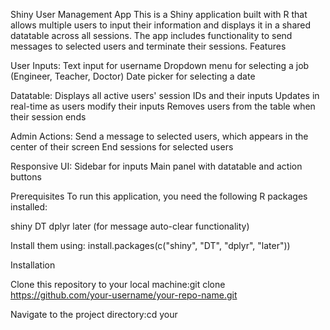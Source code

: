 Shiny User Management App
This is a Shiny application built with R that allows multiple users to input their information and displays it in a shared datatable across all sessions. The app includes functionality to send messages to selected users and terminate their sessions.
Features

User Inputs:
Text input for username
Dropdown menu for selecting a job (Engineer, Teacher, Doctor)
Date picker for selecting a date


Datatable:
Displays all active users' session IDs and their inputs
Updates in real-time as users modify their inputs
Removes users from the table when their session ends


Admin Actions:
Send a message to selected users, which appears in the center of their screen
End sessions for selected users


Responsive UI:
Sidebar for inputs
Main panel with datatable and action buttons



Prerequisites
To run this application, you need the following R packages installed:

shiny
DT
dplyr
later (for message auto-clear functionality)

Install them using:
install.packages(c("shiny", "DT", "dplyr", "later"))

Installation

Clone this repository to your local machine:git clone https://github.com/your-username/your-repo-name.git


Navigate to the project directory:cd your



